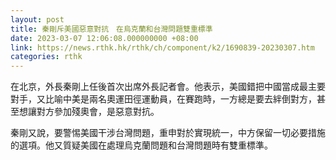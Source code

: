 ```yaml
---
layout: post
title: 秦剛斥美國惡意對抗　在烏克蘭和台灣問題雙重標準
date: 2023-03-07 12:06:08.000000000 +08:00
link: https://news.rthk.hk/rthk/ch/component/k2/1690839-20230307.htm
categories: rthk
---
```


在北京，外長秦剛上任後首次出席外長記者會。他表示，美國錯把中國當成最主要對手，又比喻中美是兩名奧運田徑運動員，在賽跑時，一方總是要去絆倒對方，甚至想讓對方參加殘奧會，是惡意對抗。

秦剛又說，要警惕美國干涉台灣問題，重申對於實現統一，中方保留一切必要措施的選項。他又質疑美國在處理烏克蘭問題和台灣問題時有雙重標準。
